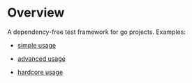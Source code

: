 # Overview

A dependency-free test framework for go projects. Examples:

- [simple usage](01_simple_test.go)

- [advanced usage](02_advanced_test.go)

- [hardcore usage](03_hardcore_test.go)
